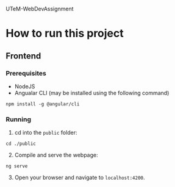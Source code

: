 UTeM-WebDevAssignment

# How to run this project

## Frontend

### Prerequisites

- NodeJS
- Angualar CLI (may be installed using the following command)

```
npm install -g @angular/cli
```

### Running

1. cd into the `public` folder:

```
cd ./public
```

2. Compile and serve the webpage:

```
ng serve
```

3. Open your browser and navigate to `localhost:4200`.
